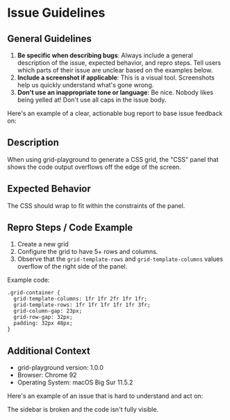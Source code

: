 # Issue Guidelines

## General Guidelines
1. **Be specific when describing bugs**: Always include a general description of the issue, expected behavior, and repro steps. Tell users which parts of their issue are unclear based on the examples below.
2. **Include a screenshot if applicable**: This is a visual tool. Screenshots help us quickly understand what's gone wrong. 
3. **Don't use an inappropriate tone or language**: Be nice. Nobody likes being yelled at! Don't use all caps in the issue body.

Here's an example of a clear, actionable bug report to base issue feedback on:

## Description

When using grid-playground to generate a CSS grid, the "CSS" panel that shows the code output overflows off the edge of the screen.

## Expected Behavior

The CSS should wrap to fit within the constraints of the panel.

## Repro Steps / Code Example

1. Create a new grid
2. Configure the grid to have 5+ rows and columns.
3. Observe that the `grid-template-rows` and `grid-template-columns` values overflow of the right side of the panel.

Example code:
```
.grid-container { 
  grid-template-columns: 1fr 1fr 2fr 1fr 1fr;
  grid-template-rows: 1fr 1fr 1fr 1fr 1fr 3fr;
  grid-column-gap: 23px;
  grid-row-gap: 32px;
  padding: 32px 48px; 
}
```

## Additional Context

- grid-playground version: 1.0.0
- Browser: Chrome 92
- Operating System: macOS Big Sur 11.5.2

Here's an example of an issue that is hard to understand and act on:

The sidebar is broken and the code isn't fully visible.
